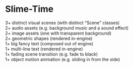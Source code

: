 # Slime-Time

3+ distinct visual scenes (with distinct “Scene” classes)  
2+ audio assets (e.g. background music and a sound effect)  
2+ image assets (one with transparent background)  
2+ geometric shapes (rendered in-engine)  
1+ big fancy text (composed out of engine)  
1+ multi-line text (rendered in-engine)  
1+ fading scene transition (e.g. fade to black)  
1+ object motion animation (e.g. sliding in from the side)  
